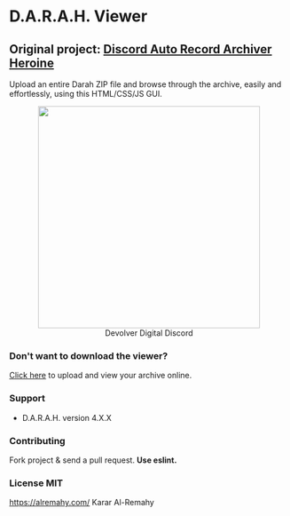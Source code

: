 # D.A.R.A.H. Viewer
## Original project: [Discord Auto Record Archiver Heroine](https://github.com/kararty/DiscordAutoRecordArchiverHeroine)
Upload an entire Darah ZIP file and browse through the archive, easily and effortlessly, using this HTML/CSS/JS GUI.

<p align="center">
  <img height="400" src="https://i.imgur.com/lZkmg4y.png">
  <br>Devolver Digital Discord
</p>

### Don't want to download the viewer?
[Click here](https://kararty.github.io/DARAH/Viewer.html) to upload and view your archive online.

### Support
  *  D.A.R.A.H. version 4.X.X

### Contributing
Fork project & send a pull request. **Use eslint.**

### License MIT
https://alremahy.com/ Karar Al-Remahy